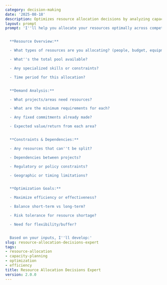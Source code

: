 ```yaml
---
category: decision-making
date: '2025-08-18'
description: Optimizes resource allocation decisions by analyzing capacity, demand, priorities, and constraints to maximize value and efficiency across competing needs.
layout: prompt
prompt: 'I''ll help you allocate your resources optimally across competing demands. Let''s analyze your situation:


  **Resource Overview:**

  - What types of resources are you allocating? (people, budget, equipment, time)

  - What''s the total pool available?

  - Any specialized skills or constraints?

  - Time period for this allocation?


  **Demand Analysis:**

  - What projects/areas need resources?

  - What are the minimum requirements for each?

  - Any fixed commitments already made?

  - Expected value/return from each area?


  **Constraints & Dependencies:**

  - Any resources that can''t be split?

  - Dependencies between projects?

  - Regulatory or policy constraints?

  - Geographic or timing limitations?


  **Optimization Goals:**

  - Maximize efficiency or effectiveness?

  - Balance short-term vs long-term?

  - Risk tolerance for resource shortage?

  - Need for flexibility/buffer?


  Based on your inputs, I''ll develop:'
slug: resource-allocation-decisions-expert
tags:
- resource-allocation
- capacity-planning
- optimization
- efficiency
title: Resource Allocation Decisions Expert
version: 2.0.0
---
```

